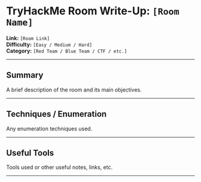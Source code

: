 # TryHackMe Room Write-Up: `[Room Name]`  

**Link:** `[Room Link]`  
**Difficulty:** `[Easy / Medium / Hard]`  
**Category:** `[Red Team / Blue Team / CTF / etc.]`

---

## Summary
A brief description of the room and its main objectives.

---

## Techniques / Enumeration
Any enumeration techniques used. 

---

## Useful Tools
Tools used or other useful notes, links, etc. 

---
